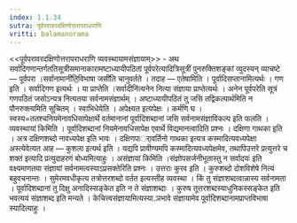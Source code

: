 ```yaml
---
index: 1.1.34
sutra: पूर्वपरावरदक्षिणोत्तरापराधराणि
vritti: balamanorama
---
```


<<पूर्वपरावरदक्षिणोत्तरापराधराणि व्यवस्थायामसंज्ञायाम्>> - अथ सर्वादिगणान्तर्गततिसूत्रीसमानाकारामष्टाध्यायीपठितां पूर्वपरेत्यादित्रिसूत्रीं पुनरुक्तिशङ्कां व्युदस्यन् व्याचष्टे — पूर्वपरा ।सर्वानामानी॑ति॒विभाषा जसी॑ति चानुवर्तते । तदाह — एतेषामिति । पूर्वादिसप्तानामित्यर्थः । गण इति । सर्वादिगण इत्यर्थः । या प्राप्तेति ।सर्वादीनि॑त्यनेन नित्या संज्ञाया प्राप्तेत्यर्थः । अनेन पूर्वपरेति सूत्रं गणपठितं जसोऽन्यत्र नित्यतया सर्वनामसंज्ञार्थम् । अष्टाध्यायीपठितं तु जसि तद्विकल्पार्थमिति न पौनरुक्त्यमिति सूचितम् । स्वाभिधेयेति । अपेक्ष्यत इत्यपेक्षः । कर्मणि घ । स्वस्य=ततश्चनियमेनावधिसापेक्षार्थे वर्तमानानां पूर्वादिशब्दानां जसि सर्वनामसंज्ञाविकल्प इति फलति । व्यवस्थायां किमिति । पूर्वादिशब्दानां नियमेनावधिसापेक्ष एवार्थे विद्यमानत्वादिति प्रश्नः । दक्षिणा गाथका इति । अत्र दक्षिणशब्दो नावध्यपेक्ष इति भावः । दक्षिणपार्ावर्तिनो गाथका इत्यत्र कस्मादित्यवध्यपेक्षा अस्त्येवेत्यत आह — कुशला इत्यर्थ इति । यद्यपि प्रावीण्यमपि कस्मादित्यवध्यपेक्षमेव, तथापिउत्तरे प्रत्युत्तरे च शक्त॑ इत्यादि प्रत्युदाहरणं बोध्यमित्याहुः । असंज्ञायां किमिति ।संज्ञोपसर्जनीभूतास्तु न सर्वादयः॑ इति वक्ष्यमाणतया संज्ञायां सर्वनामत्वस्याऽप्रसक्तेरिति प्रश्नः । उत्तराः कुरव इति । कुरुशब्दो दोशविशेषे नित्यं बहुवचनान्तः । सुमेरमवधीकृत्य तत्रोत्तरशब्दो वर्तत इत्यस्तीह व्यवस्था । किं तु संज्ञाशब्दत्वान्नास्य सर्वनामता । पूर्वादिशब्दानां तु दिक्षु अनादिस्सङ्केत इति न ते संज्ञाशब्दाः । कुरुष तूत्तरशब्दस्याधुनिकस्सङ्केत इति भवत्ययं संज्ञाशब्द इति मन्यते । केचित्त्वसंज्ञायामित्यस्या.ञभावे संज्ञायामेव पूर्वादिशब्दानामप्राप्तविभाषा स्यादित्याहुः ।